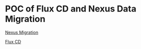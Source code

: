 # POC of Flux CD and Nexus Data Migration

[Nexus Migration](https://github.com/semii404/zopstix/blob/main/NexusMigration.md)

[Flux CD](https://github.com/semii404/zopstix/blob/main/FluxCD-MariaDB.md)
